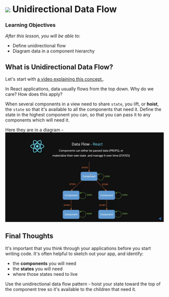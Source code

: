 # ![](https://ga-dash.s3.amazonaws.com/production/assets/logo-9f88ae6c9c3871690e33280fcf557f33.png) Unidirectional Data Flow


### Learning Objectives
*After this lesson, you will be able to:*
- Define unidirectional flow
- Diagram data in a component hierarchy


## What is Unidirectional Data Flow?

Let's start with [a video explaining this concept.](https://generalassembly.wistia.com/medias/v2uenqkgwk).

In React applications, data usually flows from the top down. Why do we care? How does this apply?

When several components in a view need to share `state`, you lift, or **hoist**, the `state` so that it's available to all the components that need it. Define the state in the highest component you can, so that you can pass it to any components which will need it.


Here they are in a diagram - ![React Uni-Directional Flow](./assets/ReactState.jpg)

## Final Thoughts

It's important that you think through your applications before you start writing
code. It's often helpful to sketch out your app, and identify:
- the **components** you will need
- the **states** you will need
- where those states need to live

Use the unidirectional data flow pattern - hoist your state toward the top of the 
component tree so it's available to the children that need it.
